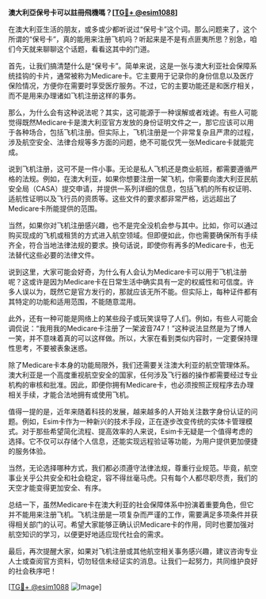 **澳大利亞保号卡可以註冊飛機嗎？[[TG💪+ @esim1088](https://t.me/s/esim1088)]**

在澳大利亚生活的朋友，或多或少都听说过“保号卡”这个词。那么问题来了，这个所谓的“保号卡”，真的能用来注册飞机吗？听起来是不是有点匪夷所思？别急，咱们今天就来聊聊这个话题，看看这其中的门道。

首先，让我们搞清楚什么是“保号卡”。简单来说，这是一张与澳大利亚社会保障系统挂钩的卡片，通常被称为Medicare卡。它主要用于记录你的身份信息以及医疗保险情况，方便你在需要时享受医疗服务。不过，它的主要功能还是和医疗相关，而不是用来办理诸如飞机注册这样的事务。

那么，为什么会有这种说法呢？其实，这可能源于一种误解或者戏谑。有些人可能觉得既然Medicare卡是澳大利亚官方发放的身份证明文件之一，那它应该可以用于各种场合，包括飞机注册。但实际上，飞机注册是一个非常复杂且严肃的过程，涉及航空安全、法律合规等多方面的问题，绝不可能仅凭一张Medicare卡就能完成。

说到飞机注册，这可不是一件小事。无论是私人飞机还是商业航班，都需要遵循严格的法规。例如，在澳大利亚，如果你想要注册一架飞机，你需要向澳大利亚民航安全局（CASA）提交申请，并提供一系列详细的信息，包括飞机的所有权证明、适航性证明以及飞行员的资质等。这些文件的要求都非常严格，远远超出了Medicare卡所能提供的范围。

当然，如果你对飞机注册感兴趣，也不是完全没机会参与其中。比如，你可以通过购买现成的飞机或租赁的方式进入航空领域。但即便如此，你也需要确保所有手续齐全，符合当地法律法规的要求。换句话说，即使你有再多的Medicare卡，也无法替代这些必要的法律文件。

说到这里，大家可能会好奇，为什么有人会认为Medicare卡可以用于飞机注册呢？这或许是因为Medicare卡在日常生活中确实具有一定的权威性和可信度。许多人误以为，既然它是官方发行的，那就应该无所不能。但实际上，每种证件都有其特定的功能和适用范围，不能随意混用。

此外，还有一种可能是网络上的某些段子或玩笑误导了人们。例如，有些人可能会调侃说：“我用我的Medicare卡注册了一架波音747！”这种说法显然是为了博人一笑，并不意味着真的可以这样做。所以，大家在看到类似内容时，一定要保持理性思考，不要被表象迷惑。

除了Medicare卡本身的功能局限外，我们还需要关注澳大利亚的航空管理体系。澳大利亚是一个高度重视航空安全的国家，任何涉及飞行器的操作都需要经过专业机构的审核和批准。因此，即便你拥有Medicare卡，也必须按照正规程序去办理相关手续，才能合法地拥有或使用飞机。

值得一提的是，近年来随着科技的发展，越来越多的人开始关注数字身份认证的问题。例如，Esim卡作为一种新兴的技术手段，正在逐步改变传统的实体卡管理模式。对于那些希望简化流程、提高效率的人来说，Esim卡无疑是一个值得考虑的选择。它不仅可以存储个人信息，还能实现远程验证等功能，为用户提供更加便捷的服务体验。

当然，无论选择哪种方式，我们都必须遵守法律法规，尊重行业规范。毕竟，航空事业关乎公共安全和社会稳定，容不得丝毫马虎。只有每个人都尽职尽责，我们的天空才能变得更加安全、有序。

总结一下，虽然Medicare卡在澳大利亚的社会保障体系中扮演着重要角色，但它并不能用来注册飞机。飞机注册是一项复杂而严谨的工作，需要满足多项条件并获得相关部门的认可。希望大家能够正确认识Medicare卡的作用，同时也要加强对航空知识的学习，以便更好地适应现代社会的需求。

最后，再次提醒大家，如果对飞机注册或其他航空相关事务感兴趣，建议咨询专业人士或查阅官方资料，切勿轻信未经证实的消息。让我们一起努力，共同维护良好的社会秩序吧！

[[TG💪+ @esim1088](https://t.me/s/esim1088) ![Image](https://i.postimg.cc/4NQfJmqS/Snipaste-2025-05-13-00-14-12.png)]